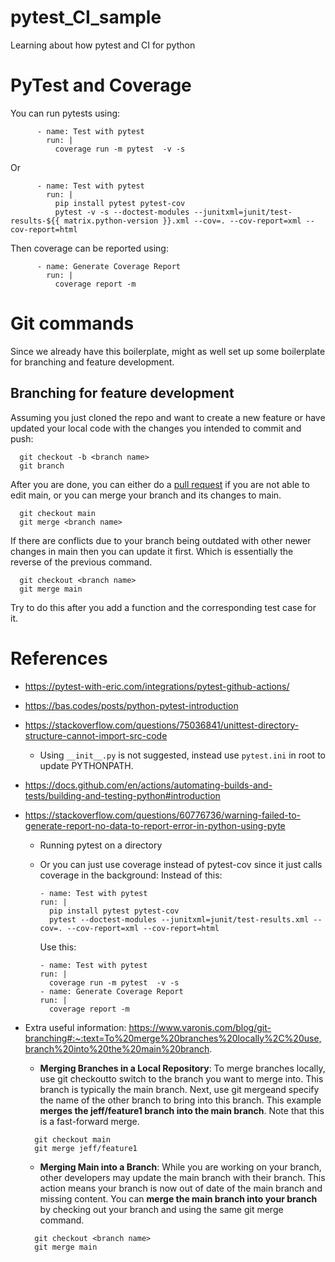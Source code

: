 # pytest_CI_sample
Learning about how pytest and CI for python

# PyTest and Coverage
You can run pytests using:
```
      - name: Test with pytest  
        run: |  
          coverage run -m pytest  -v -s
```
Or
```
      - name: Test with pytest
        run: |
          pip install pytest pytest-cov
          pytest -v -s --doctest-modules --junitxml=junit/test-results-${{ matrix.python-version }}.xml --cov=. --cov-report=xml --cov-report=html
```
Then coverage can be reported using:
```
      - name: Generate Coverage Report  
        run: |  
          coverage report -m
```

# Git commands
Since we already have this boilerplate, might as well set up some boilerplate for branching and feature development.

## Branching for feature development
Assuming you just cloned the repo and want to create a new feature or have updated your local code with the changes you intended to commit and push:
```
  git checkout -b <branch name> 
  git branch
```
After you are done, you can either do a [pull request](https://docs.github.com/en/pull-requests/collaborating-with-pull-requests/proposing-changes-to-your-work-with-pull-requests/creating-a-pull-request) if you are not able to edit main, or you can merge your branch and its changes to main.
```
  git checkout main
  git merge <branch name>
```
If there are conflicts due to your branch being outdated with other newer changes in main then you can update it first. Which is essentially the reverse of the previous command.
```
  git checkout <branch name>
  git merge main
```
Try to do this after you add a function and the corresponding test case for it.

# References
* https://pytest-with-eric.com/integrations/pytest-github-actions/
* https://bas.codes/posts/python-pytest-introduction
* https://stackoverflow.com/questions/75036841/unittest-directory-structure-cannot-import-src-code
    * Using `__init__.py` is not suggested, instead use `pytest.ini` in root to update PYTHONPATH.
* https://docs.github.com/en/actions/automating-builds-and-tests/building-and-testing-python#introduction
* https://stackoverflow.com/questions/60776736/warning-failed-to-generate-report-no-data-to-report-error-in-python-using-pyte
    * Running pytest on a directory
    * Or you can just use coverage instead of pytest-cov since it just calls coverage in the background:
        Instead of this:
        ```
        - name: Test with pytest
        run: |
          pip install pytest pytest-cov
          pytest --doctest-modules --junitxml=junit/test-results.xml --cov=. --cov-report=xml --cov-report=html
        ```

        Use this:
        ```
      - name: Test with pytest  
        run: |  
          coverage run -m pytest  -v -s  
      - name: Generate Coverage Report  
        run: |  
          coverage report -m
        ```
* Extra useful information: https://www.varonis.com/blog/git-branching#:~:text=To%20merge%20branches%20locally%2C%20use,branch%20into%20the%20main%20branch.
  * **Merging Branches in a Local Repository**: To merge branches locally, use git checkoutto switch to the branch you want to merge into. This branch is typically the main branch. Next, use git mergeand specify the name of the other branch to bring into this branch. This example **merges the jeff/feature1 branch into the main branch**. Note that this is a fast-forward merge.
  ```
    git checkout main
    git merge jeff/feature1
  ```

  * **Merging Main into a Branch**: While you are working on your branch, other developers may update the main branch with their branch. This action means your branch is now out of date of the main branch and missing content. You can **merge the main branch into your branch** by checking out your branch and using the same git merge command.
  ```
    git checkout <branch name>
    git merge main
  ```